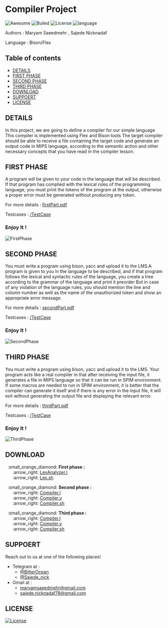 # Compiler Project
![Awesome](https://cdn.rawgit.com/sindresorhus/awesome/d7305f38d29fed78fa85652e3a63e154dd8e8829/media/badge.svg)
![Builed](https://img.shields.io/azure-devops/build/totodem/8cf3ec0e-d0c2-4fcd-8206-ad204f254a96/2?style=flat)
![License](https://img.shields.io/packagist/l/doctrine/orm)
![language](https://img.shields.io/badge/language-Bison-orange)  

Authors : Maryam Saeedmehr , Sajede Nicknadaf  

Language : Bison/Flex


## **Table of contents**
- [DETAILS](#DETAILS)
- [FIRST PHASE](#FIRST-PHASE)
- [SECOND PHASE](#SECOND-PHASE)
- [THIRD PHASE](#THIRD-PHASE)
- [DOWNLOAD](#DOWNLOAD)
- [SUPPOERT](#SUPPOERT)
- [LICENSE](#LICENSE)


## **DETAILS**  

In this project, we are going to define a compiler for our simple language
This compiler is implemented using Flex and Bison tools
The target compiler should be able to receive a file containing the target code and generate an output code in MIPS language,
according to the semantic action and other necessary concepts that you have read in the compiler lesson.


## **FIRST PHASE**  

A program will be given to your code in the language that will be described. If that program has complied with 
the lexical rules of the programming language, you must print the tokens of the program at the output, 
otherwise a proper error must be generated without producing any token.  

For more details : [firstPart.pdf](https://github.com/BitterOcean/IUT/files/4668399/firstPart.pdf)  

Testcases : <a href="https://github.com/BitterOcean/IUT/tree/master/compiler/Project/FirstPhase/TestCase">/TestCase</a>

### **Enjoy It !**

![FirstPhase](https://user-images.githubusercontent.com/60509979/89719581-174bcf00-d9df-11ea-8a2c-f8b9e5f350d1.gif)



## **SECOND PHASE**  

You must write a program using bison, yacc and upload it to the LMS.A program is given to you in the language to be described, and if that program follows the lexical and syntactic rules of the language, you create a tree according to the grammar of the language and print it preorder But in case of any violation of the language rules, you should mention the line and column number as well as the name of the unauthorized token and show an appropriate error message.

For more details : [secondPart.pdf](https://github.com/BitterOcean/IUT/files/5046124/secondPart.pdf)

Testcases : <a href="https://github.com/BitterOcean/IUT/tree/master/compiler/Project/SecondPhase/TestCase">/TestCase</a>

### **Enjoy It !**

![SecondPhase](https://user-images.githubusercontent.com/60509979/89718951-b620fd00-d9d8-11ea-98d5-8042e0127e1a.gif)



## **THIRD PHASE**  

You must write a program using bison, yacc and upload it to the LMS. Your program acts like a real compiler in that after receiving the input file, it generates a file in MIPS language so that it can be run in SPIM environment. If some macros are needed to run in SPIM environment, it is better that the compiler can generate it itself and if there is any error in the input file, it will exit without generating the output file and displaying the relevant error.

For more details : [thirdPart.pdf](https://github.com/BitterOcean/IUT/files/5046126/thirdPart.pdf)  

Testcases : <a href="https://github.com/BitterOcean/IUT/tree/master/compiler/Project/ThirdPhase/TestCase">/TestCase</a>

### **Enjoy It !**

![ThirdPhase](https://user-images.githubusercontent.com/60509979/89718969-d81a7f80-d9d8-11ea-955e-d904ea6535bb.gif)



## **DOWNLOAD**  
<p>
  &nbsp;&nbsp;:small_orange_diamond: <b>First phase :</b></br>
  &nbsp;&nbsp;&nbsp;&nbsp;&nbsp;&nbsp;:arrow_right: <a href="https://github.com/BitterOcean/IUT/blob/master/compiler/Project/FirstPhase/LexAnalyzer.l">LexAnalyzer.l</a></br>
  &nbsp;&nbsp;&nbsp;&nbsp;&nbsp;&nbsp;:arrow_right: <a href="https://github.com/BitterOcean/IUT/blob/master/compiler/Project/FirstPhase/Lex.sh">Lex.sh</a></br>
</P>
<p>
  &nbsp;&nbsp;:small_orange_diamond: <b>Second phase :</b></br>
   &nbsp;&nbsp;&nbsp;&nbsp;&nbsp;&nbsp;:arrow_right: <a href="https://github.com/BitterOcean/IUT/blob/master/compiler/Project/SecondPhase/Compiler.l">Compiler.l</a></br>
   &nbsp;&nbsp;&nbsp;&nbsp;&nbsp;&nbsp;:arrow_right: <a href="https://github.com/BitterOcean/IUT/blob/master/compiler/Project/SecondPhase/Compiler.y">Compiler.y</a></br>
   &nbsp;&nbsp;&nbsp;&nbsp;&nbsp;&nbsp;:arrow_right: <a href="https://github.com/BitterOcean/IUT/blob/master/compiler/Project/SecondPhase/Compiler.sh">Compiler.sh</a></br>
</P>
<p>
  &nbsp;&nbsp;:small_orange_diamond: <b>Third phase :</b></br>
  &nbsp;&nbsp;&nbsp;&nbsp;&nbsp;&nbsp;:arrow_right: <a href="https://github.com/BitterOcean/IUT/blob/master/compiler/Project/ThirdPhase/Compiler.l">Compiler.l</a></br>  
  &nbsp;&nbsp;&nbsp;&nbsp;&nbsp;&nbsp;:arrow_right: <a href="https://github.com/BitterOcean/IUT/blob/master/compiler/Project/ThirdPhase/Compiler.y">Compiler.y</a></br>  
  &nbsp;&nbsp;&nbsp;&nbsp;&nbsp;&nbsp;:arrow_right: <a href="https://github.com/BitterOcean/IUT/blob/master/compiler/Project/ThirdPhase/Compiler.sh">Compiler.sh</a></br>
</P>

## **SUPPOERT**

Reach out to us at one of the following places!

- Telegram at :
  - <a href="https://t.me/BitterOcean" target="_blank">@BitterOcean</a>
  - <a href="https://t.me/Sajede_nick" target="_blank">@Sajede_nick</a>
- Gmail at :
  - <a href="mailto:maryamsaeedmehr@gmail.com" target="_blank">maryamsaeedmehr@gmail.com</a>
  - <a href="mailto:sajede.nicknadaf78@gmail.com" target="_blank">sajede.nicknadaf78@gmail.com</a>


## **LICENSE**

[![License](https://img.shields.io/:license-mit-blue.svg?style=flat-square)](http://badges.mit-license.org)


